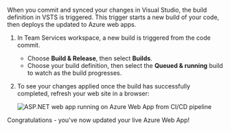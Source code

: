 When you commit and synced your changes in Visual Studio, the build definition in VSTS is triggered. This trigger starts a new build of your code, then deploys the updated to Azure web apps.

1. In Team Services workspace, a new build is triggered from the code commit.
    - Choose **Build & Release**, then select **Builds**.
    - Choose your build definition, then select the **Queued & running** build to watch as the build progresses.
2. To see your changes applied once the build has successfully completed, refresh your web site in a browser:

    ![ASP.NET web app running on Azure Web App from CI/CD pipeline](media/running-web-app-cicd.png)

Congratulations - you've now updated your live Azure Web App!